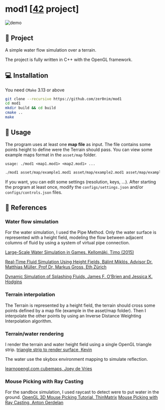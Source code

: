 # mod1 [[42](https://www.42.fr/) project]

![demo]()

## 🌊 Project

A simple water flow simulation over a terrain.

The project is fully written in C++ with the OpenGL framework.

## 💻 Installation

You need `CMake` 3.13 or above
```bash
git clone --recursive https://github.com/zer0nim/mod1
cd mod1
mkdir build && cd build
cmake ..
make
```

 ## 🚀 Usage

The program uses at least one **map file** as input.
The file contains some points height to define were the Terrain should pass.
You can view  some example maps format in the `asset/map` folder.

```usage
usage: ./mod1 <map1.mod1> <map2.mod1> ...
```

 ```bash
 ./mod1 asset/map/example1.mod1 asset/map/example2.mod1 asset/map/example3.mod1 asset/map/example4.mod1
 ```

If you want, you can edit some settings (resolution, keys, ...). After starting the program at least once, modify the `configs/settings.json` and/or `configs/controls.json` files.

## 📔 References

### Water flow simulation
For the water simulation, I used the Pipe Method. Only the water surface is represented with a height field, modeling the flow between adjacent columns of fluid by using a system of virtual pipe connection.

[Large-Scale Water Simulation in Games. Kellomäki, Timo (2015)](https://tutcris.tut.fi/portal/files/4312220/kellomaki_1354.pdf)

[Real-Time Fluid Simulation Using Height Fields, Bálint Miklós, Advisor Dr. Matthias Müller, Prof Dr, Markus Gross, Eth Zürich](http://citeseerx.ist.psu.edu/viewdoc/download;jsessionid=B33B5964453724398C32E8B7FEE26AEC?doi=10.1.1.138.5153&rep=rep1&type=pdf)

[Dynamic Simulation of Splashing Fluids, James F. O’Brien and Jessica K. Hodgins](http://graphics.berkeley.edu/papers/Obrien-DSS-1995-04/Obrien-DSS-1995-04.pdf)

### Terrain interpolation

The Terrain is represented by a height field, the terrain should cross some points defined by a map file (example in the asset/map folder).
Then I interpolate the other points by using an Inverse Distance Weighting Interpolation algorithm.

### Terrain/water rendering

I render the terrain and water height field using a single OpenGL triangle strip.
[triangle strip to render surface, Kevin](https://www.learnopengles.com/tag/triangle-strips/)

The water use the skybox environment mapping to simulate reflection.

[learnopengl.com cubemaps, Joey de Vries](https://learnopengl.com/Advanced-OpenGL/Cubemaps)

### Mouse Picking with Ray Casting
For the sandbox simulation, I used raycast to detect were to put water in the ground.
[OpenGL 3D Mouse Picking Tutorial, ThinMatrix](https://youtu.be/DLKN0jExRIM)
[Mouse Picking with Ray Casting, Anton Gerdelan](https://antongerdelan.net/opengl/raycasting.html)